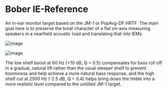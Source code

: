 # Bober IE-Reference
An in-ear monitor target based on the JM-1 or PopAvg-DF HRTF. The main goal here is to preserve the tonal character of a flat on-axis measuring speakers in a nearfield acoustic load and translating that into IEMs.



![image](https://github.com/user-attachments/assets/2e295aef-1723-4d21-8ffb-c84f899a0e3f)


![image](https://github.com/user-attachments/assets/744df825-6a1b-4ac5-a37e-77a015830be9)



The low shelf boost at 60 Hz (+10 dB, Q = 0.5) compensates for bass roll off in a gradual, natural lift rather than the usual steeper shelf to prevent boominess and help achieve a more natural bass response, and the high shelf cut at 2500 Hz (-2.5 dB, Q = 0.4) helps bring down the treble into a more realistic level compared to the untilted JM-1 target.
